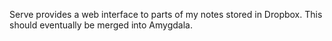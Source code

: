 Serve provides a web interface to parts of my notes stored in
Dropbox.  This should eventually be merged into Amygdala.
